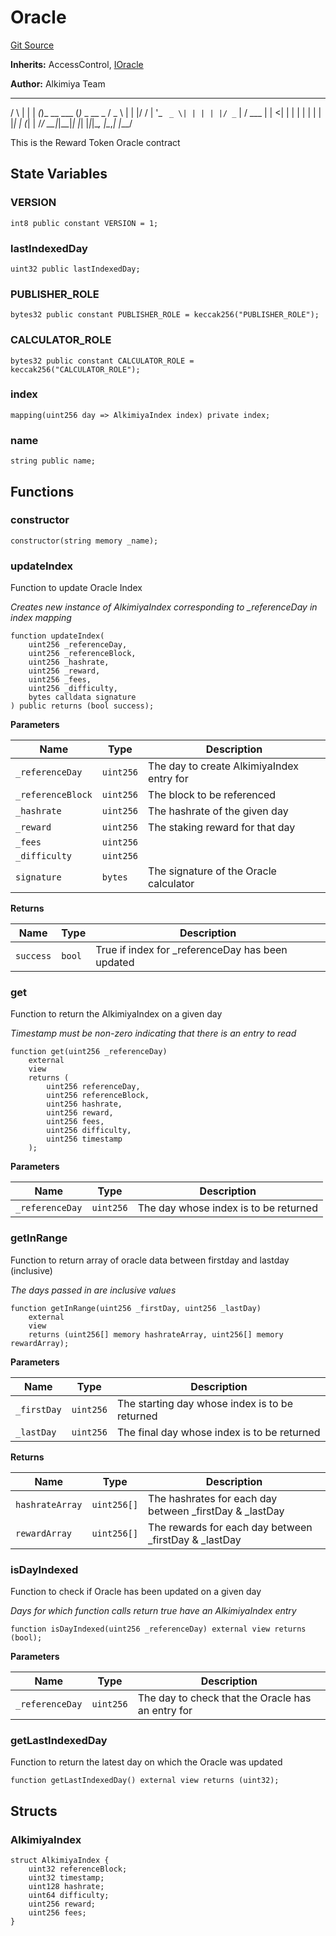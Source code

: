 # Oracle
[Git Source](https://github.com/Alkimiya/v2.1-core/tree/comments-docs/blob/ee3e12bcce8690315f313782a9d6014a1b843773/contracts/Oracle.sol)

**Inherits:**
AccessControl, [IOracle](/doc/src/contracts/interfaces/oracle/IOracle.sol/interface.IOracle.md)

**Author:**
Alkimiya Team

_    _ _    _           _
/ \  | | | _(_)_ __ ___ (_)_   _  __ _
/ _ \ | | |/ / | '_ ` _ \| | | | |/ _` |
/ ___ \| |   <| | | | | | | | |_| | (_| |
/_/   \_\_|_|\_\_|_| |_| |_|_|\__, |\__,_|
|___/

This is the Reward Token Oracle contract


## State Variables
### VERSION

```solidity
int8 public constant VERSION = 1;
```


### lastIndexedDay

```solidity
uint32 public lastIndexedDay;
```


### PUBLISHER_ROLE

```solidity
bytes32 public constant PUBLISHER_ROLE = keccak256("PUBLISHER_ROLE");
```


### CALCULATOR_ROLE

```solidity
bytes32 public constant CALCULATOR_ROLE = keccak256("CALCULATOR_ROLE");
```


### index

```solidity
mapping(uint256 day => AlkimiyaIndex index) private index;
```


### name

```solidity
string public name;
```


## Functions
### constructor


```solidity
constructor(string memory _name);
```

### updateIndex

Function to update Oracle Index

*Creates new instance of AlkimiyaIndex corresponding to _referenceDay in index mapping*


```solidity
function updateIndex(
    uint256 _referenceDay,
    uint256 _referenceBlock,
    uint256 _hashrate,
    uint256 _reward,
    uint256 _fees,
    uint256 _difficulty,
    bytes calldata signature
) public returns (bool success);
```
**Parameters**

|Name|Type|Description|
|----|----|-----------|
|`_referenceDay`|`uint256`|The day to create AlkimiyaIndex entry for|
|`_referenceBlock`|`uint256`|The block to be referenced|
|`_hashrate`|`uint256`|The hashrate of the given day|
|`_reward`|`uint256`|The staking reward for that day|
|`_fees`|`uint256`||
|`_difficulty`|`uint256`||
|`signature`|`bytes`|The signature of the Oracle calculator|

**Returns**

|Name|Type|Description|
|----|----|-----------|
|`success`|`bool`|True if index for _referenceDay has been updated|


### get

Function to return the AlkimiyaIndex on a given day

*Timestamp must be non-zero indicating that there is an entry to read*


```solidity
function get(uint256 _referenceDay)
    external
    view
    returns (
        uint256 referenceDay,
        uint256 referenceBlock,
        uint256 hashrate,
        uint256 reward,
        uint256 fees,
        uint256 difficulty,
        uint256 timestamp
    );
```
**Parameters**

|Name|Type|Description|
|----|----|-----------|
|`_referenceDay`|`uint256`|The day whose index is to be returned|


### getInRange

Function to return array of oracle data between firstday and lastday (inclusive)

*The days passed in are inclusive values*


```solidity
function getInRange(uint256 _firstDay, uint256 _lastDay)
    external
    view
    returns (uint256[] memory hashrateArray, uint256[] memory rewardArray);
```
**Parameters**

|Name|Type|Description|
|----|----|-----------|
|`_firstDay`|`uint256`|The starting day whose index is to be returned|
|`_lastDay`|`uint256`|The final day whose index is to be returned|

**Returns**

|Name|Type|Description|
|----|----|-----------|
|`hashrateArray`|`uint256[]`|The hashrates for each day between _firstDay & _lastDay|
|`rewardArray`|`uint256[]`|The rewards for each day between _firstDay & _lastDay|


### isDayIndexed

Function to check if Oracle has been updated on a given day

*Days for which function calls return true have an AlkimiyaIndex entry*


```solidity
function isDayIndexed(uint256 _referenceDay) external view returns (bool);
```
**Parameters**

|Name|Type|Description|
|----|----|-----------|
|`_referenceDay`|`uint256`|The day to check that the Oracle has an entry for|


### getLastIndexedDay

Function to return the latest day on which the Oracle was updated


```solidity
function getLastIndexedDay() external view returns (uint32);
```

## Structs
### AlkimiyaIndex

```solidity
struct AlkimiyaIndex {
    uint32 referenceBlock;
    uint32 timestamp;
    uint128 hashrate;
    uint64 difficulty;
    uint256 reward;
    uint256 fees;
}
```

